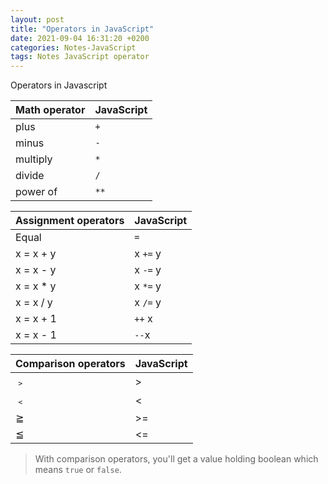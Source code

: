 ```yaml
---
layout: post
title: "Operators in JavaScript"
date: 2021-09-04 16:31:20 +0200
categories: Notes-JavaScript
tags: Notes JavaScript operator
---
```


Operators in Javascript



| Math operator | JavaScript |
| ------------- | ---------- |
| plus          | `+`        |
| minus         | `-`        |
| multiply      | `*`        |
| divide        | `/`        |
| power of      | `**`       |



| Assignment operators | JavaScript |
| -------------------- | ---------- |
| Equal                | `=`        |
| x = x + y            | x `+=` y   |
| x = x - y            | x `-=` y   |
| x = x * y            | x `*=` y   |
| x = x / y            | x `/=` y   |
| x = x + 1            | `++` x     |
| x = x - 1            | `--`x      |

 

| Comparison operators | JavaScript |
| -------------------- | ---------- |
| ﹥                   | >          |
| ﹤                   | <          |
| ≧                    | >=         |
| ≦                    | <=         |

> With comparison operators, you'll get a value holding boolean which means `true` or `false`.



